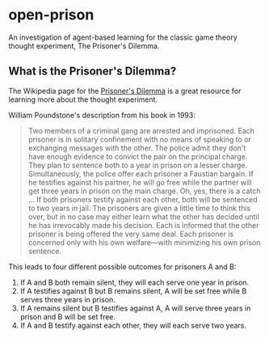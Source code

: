 # open-prison
An investigation of agent-based learning for the classic game theory thought experiment, The Prisoner's Dilemma.

## What is the Prisoner's Dilemma?

The Wikipedia page for the [Prisoner's Dilemma](https://en.wikipedia.org/wiki/Prisoner%27s_dilemma) is a great resource for learning more about the thought experiment.

William Poundstone's description from his book in 1993:

> Two members of a criminal gang are arrested and imprisoned. Each prisoner is in solitary confinement with no means of speaking to or exchanging messages with the other. The police admit they don't have enough evidence to convict the pair on the principal charge. They plan to sentence both to a year in prison on a lesser charge. Simultaneously, the police offer each prisoner a Faustian bargain. If he testifies against his partner, he will go free while the partner will get three years in prison on the main charge. Oh, yes, there is a catch ... If both prisoners testify against each other, both will be sentenced to two years in jail. The prisoners are given a little time to think this over, but in no case may either learn what the other has decided until he has irrevocably made his decision. Each is informed that the other prisoner is being offered the very same deal. Each prisoner is concerned only with his own welfare—with minimizing his own prison sentence.

This leads to four different possible outcomes for prisoners A and B:

1. If A and B both remain silent, they will each serve one year in prison.
2. If A testifies against B but B remains silent, A will be set free while B serves three years in prison.
3. If A remains silent but B testifies against A, A will serve three years in prison and B will be set free.
4. If A and B testify against each other, they will each serve two years.
